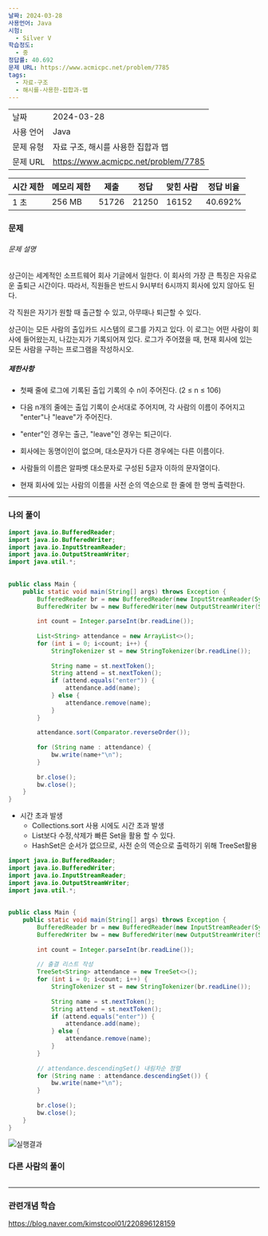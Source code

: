 ```yaml
---
날짜: 2024-03-28
사용언어: Java
시험:
  - Silver V
학습정도:
  - 중
정답률: 40.692
문제 URL: https://www.acmicpc.net/problem/7785
tags:
  - 자료-구조
  - 해시를-사용한-집합과-맵
---
```


|        |                                      |
| ------ | ------------------------------------ |
| 날짜     | 2024-03-28                           |
| 사용 언어  | Java                                 |
| 문제 유형  | 자료 구조, 해시를 사용한 집합과 맵                 |
| 문제 URL | https://www.acmicpc.net/problem/7785 |

| 시간 제한 | 메모리 제한 | 제출    | 정답    | 맞힌 사람 | 정답 비율   |
| ----- | ------ | ----- | ----- | ----- | ------- |
| 1 초   | 256 MB | 51726 | 21250 | 16152 | 40.692% |

### 문제

###### 문제 설명
상근이는 세계적인 소프트웨어 회사 기글에서 일한다. 이 회사의 가장 큰 특징은 자유로운 출퇴근 시간이다. 따라서, 직원들은 반드시 9시부터 6시까지 회사에 있지 않아도 된다.

각 직원은 자기가 원할 때 출근할 수 있고, 아무때나 퇴근할 수 있다.

상근이는 모든 사람의 출입카드 시스템의 로그를 가지고 있다. 이 로그는 어떤 사람이 회사에 들어왔는지, 나갔는지가 기록되어져 있다. 로그가 주어졌을 때, 현재 회사에 있는 모든 사람을 구하는 프로그램을 작성하시오.

##### 제한사항
- 첫째 줄에 로그에 기록된 출입 기록의 수 n이 주어진다. (2 ≤ n ≤ 106) 
- 다음 n개의 줄에는 출입 기록이 순서대로 주어지며, 각 사람의 이름이 주어지고 "enter"나 "leave"가 주어진다. 
- "enter"인 경우는 출근, "leave"인 경우는 퇴근이다.

- 회사에는 동명이인이 없으며, 대소문자가 다른 경우에는 다른 이름이다. 
- 사람들의 이름은 알파벳 대소문자로 구성된 5글자 이하의 문자열이다.

- 현재 회사에 있는 사람의 이름을 사전 순의 역순으로 한 줄에 한 명씩 출력한다.

---

### 나의 풀이
```java
import java.io.BufferedReader;  
import java.io.BufferedWriter;  
import java.io.InputStreamReader;  
import java.io.OutputStreamWriter;  
import java.util.*;  
  
  
public class Main {  
    public static void main(String[] args) throws Exception {  
        BufferedReader br = new BufferedReader(new InputStreamReader(System.in));  
        BufferedWriter bw = new BufferedWriter(new OutputStreamWriter(System.out));  
  
        int count = Integer.parseInt(br.readLine());  
  
        List<String> attendance = new ArrayList<>();  
        for (int i = 0; i<count; i++) {  
            StringTokenizer st = new StringTokenizer(br.readLine());  
  
            String name = st.nextToken();  
            String attend = st.nextToken();  
            if (attend.equals("enter")) {  
                attendance.add(name);  
            } else {  
                attendance.remove(name);  
            }  
        }  
  
        attendance.sort(Comparator.reverseOrder());  
  
        for (String name : attendance) {  
            bw.write(name+"\n");  
        }  
  
        br.close();  
        bw.close();  
    }  
}
```
- 시간 초과 발생
	- Collections.sort 사용 시에도 시간 초과 발생
	- List보다 수정,삭제가 빠른 Set을 활용 할 수 있다.
	- HashSet은 순서가 없으므로, 사전 순의 역순으로 출력하기 위해 TreeSet활용

``` Java
import java.io.BufferedReader;  
import java.io.BufferedWriter;  
import java.io.InputStreamReader;  
import java.io.OutputStreamWriter;  
import java.util.*;  
  
  
public class Main {  
    public static void main(String[] args) throws Exception {  
        BufferedReader br = new BufferedReader(new InputStreamReader(System.in));  
        BufferedWriter bw = new BufferedWriter(new OutputStreamWriter(System.out));  
  
        int count = Integer.parseInt(br.readLine());  
          
        // 출결 리스트 작성  
        TreeSet<String> attendance = new TreeSet<>();  
        for (int i = 0; i<count; i++) {  
            StringTokenizer st = new StringTokenizer(br.readLine());  
  
            String name = st.nextToken();  
            String attend = st.nextToken();  
            if (attend.equals("enter")) {  
                attendance.add(name);  
            } else {  
                attendance.remove(name);  
            }  
        }  
  
        // attendance.descendingSet() 내림차순 정렬  
        for (String name : attendance.descendingSet()) {  
            bw.write(name+"\n");  
        }  
  
        br.close();  
        bw.close();  
    }  
}
```

![실행결과](/assets/CodingTest/B7785.png)

### 다른 사람의 풀이

```java

```

---
### 관련개념 학습

https://blog.naver.com/kimstcool01/220896128159